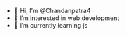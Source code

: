 - 👋 Hi, I’m @Chandanpatra4
- 👀 I’m interested in  web development
- 🌱 I’m currently learning js
  
  

<!---
Chandanpatra4/Chandanpatra4 is a ✨ special ✨ repository because its `README.md` (this file) appears on your GitHub profile.
You can click the Preview link to take a look at your changes.
--->
